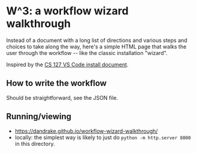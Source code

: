 # W^3: a workflow wizard walkthrough

Instead of a document with a long list of directions and various steps
and choices to take along the way, here's a simple HTML page that walks
the user through the workflow -- like the classic installation "wizard".

Inspired by the [CS 127 VS Code install document](
https://docs.google.com/document/d/1RJuwG1kIlrMOu8zurt7vIXsyJJwpuaTZSJqE8J6R_sc/edit?tab=t.0#heading=h.8u25xpyazgt2).

## How to write the workflow

Should be straightforward, see the JSON file.

## Running/viewing

- https://dandrake.github.io/workflow-wizard-walkthrough/
- locally: the simplest way is likely to just do `python -m http.server
  8000` in this directory.
